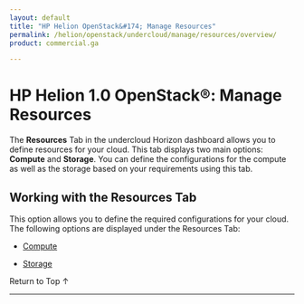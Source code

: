 ```yaml
---
layout: default
title: "HP Helion OpenStack&#174; Manage Resources"
permalink: /helion/openstack/undercloud/manage/resources/overview/
product: commercial.ga

---
```

<!--PUBLISHED-->


<script>

function PageRefresh {
onLoad="window.refresh"
}

PageRefresh();

</script>
<!---
<p style="font-size: small;"> <a href="/helion/openstack/support-matrix-beta/">&#9664; PREV</a> | <a href="/helion/openstack/">&#9650; UP</a> | <a href="/helion/openstack/install-beta/prereqs/">NEXT &#9654;</a> </p>-->

# HP Helion 1.0 OpenStack&#174;: Manage Resources
The **Resources** Tab in the undercloud Horizon  dashboard allows you to define resources for your cloud. This tab displays two main options: **Compute** and **Storage**. You can define the configurations for the compute as well as the storage based on your requirements using this tab. 

## Working with the Resources Tab
This option allows you to define the required configurations for your cloud. The following options are displayed under the Resources Tab:


* [Compute](/helion/openstack/undercloud/resource/esx/compute/)

* [Storage](/helion/openstack/undercloud/manage/resources/storage/)



<a href="#top" style="padding:14px 0px 14px 0px; text-decoration: none;"> Return to Top &#8593; </a>

----
